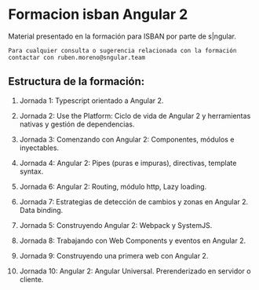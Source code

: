 # Formacion isban Angular 2

Material presentado en la formación para ISBAN por parte de s|ngular.

```
Para cualquier consulta o sugerencia relacionada con la formación contactar con ruben.moreno@sngular.team
```
## Estructura de la formación:

1. Jornada 1: Typescript orientado a Angular 2.
2. Jornada 2: Use the Platform: Ciclo de vida de Angular 2 y herramientas nativas y gestión de dependencias.

3. Jornada 3: Comenzando con Angular 2: Componentes, módulos e inyectables.
4. Jornada 4: Angular 2: Pipes (puras e impuras), directivas, template syntax.
5. Jornada 6: Angular 2: Routing, módulo http, Lazy loading.

6. Jornada 7: Estrategias de detección de cambios y zonas en Angular 2. Data binding.
7. Jornada 5: Construyendo Angular 2: Webpack y SystemJS.
8. Jornada 8: Trabajando con Web Components y eventos en Angular 2.

9. Jornada 9: Construyendo una primera web con Angular 2.
10. Jornada 10: Angular 2: Angular Universal. Prerenderizado en servidor o cliente.
